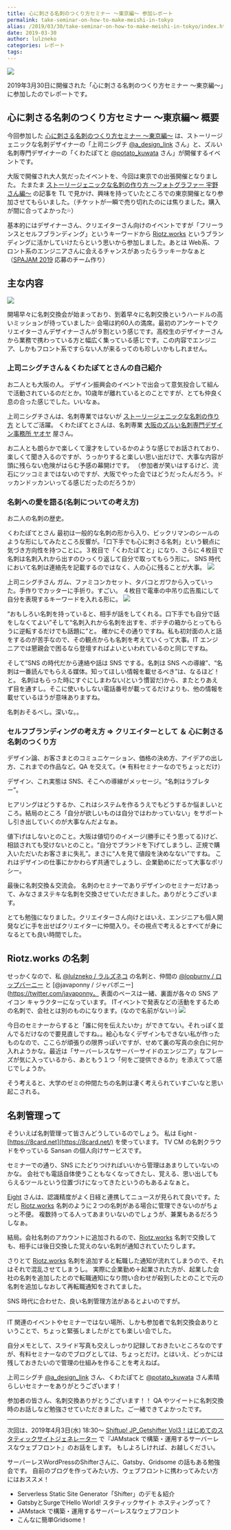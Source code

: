 ```yaml
---
title: 心に刺さる名刺のつくり方セミナー 〜東京編〜 参加レポート
permalink: take-seminar-on-how-to-make-meishi-in-tokyo
alias: /2019/03/30/take-seminar-on-how-to-make-meishi-in-tokyo/index.html
date: 2019-03-30
author: lulzneko
categories: レポート
tags:
---
```


![](/articles/assets/lulzneko/seminar/meishi/meishi.png)

2019年3月30日に開催された「心に刺さる名刺のつくり方セミナー 〜東京編〜」に参加したのでレポートです。


## 心に刺さる名刺のつくり方セミナー 〜東京編〜 概要
今回参加した [心に刺さる名刺のつくり方セミナー 〜東京編〜](https://meishi.peatix.com/) は、ストーリージェニックな名刺デザイナーの「上司ニシグチ [@a_design_link](https://twitter.com/a_design_link) さん」と、ズルい名刺専門デザイナーの「くわたぽてと [@potato_kuwata](https://twitter.com/potato_kuwata) さん」が開催するイベントです。

大阪で開催され大人気だったイベントを、今回は東京での出張開催となりました。
たまたま [ストーリージェニックな名刺の作り方 〜フォトグラファー 宇野さん編〜](https://note.mu/niguridesign/n/n677e2173c201) の記事を TL で見かけ、興味を持っていたところでの東京開催となり参加させてもらいました。（チケットが一瞬で売り切れたのには焦りました。購入が間に合ってよかった💦）

基本的にはデザイナーさん、クリエイターさん向けのイベントですが「フリーランスとセルフブランディング」というキーワードから [Riotz.works](https://riotz.works/) というブランディングに活かしていけたらという思いから参加しました。あとは Web系、フロント系のエンジニアさんに会えるチャンスがあったらラッキーかなぁと（[SPAJAM 2019](https://spajam.jp/) 応募のチーム作り）


## 主な内容
![](/articles/assets/lulzneko/seminar/meishi/01.jpg)

開場早々に名刺交換会が始まっており、到着早々に名刺交換というハードルの高いミッションが待っていました💦
会場は約60人の満席。最初のアンケートでクリエイターさんデザイナーさんが９割という感じです。高校生のデザイナーさんから業務で携わっている方と幅広く集っている感じです。この内容でエンジニア、しかもフロント系ですらない人が来るってのも珍しいかもしれません。


### 上司ニシグチさん＆くわたぽてとさんの自己紹介
お二人とも大阪の人。
デザイン振興会のイベントで出会って意気投合して組んで活動されているのだとか。10歳年が離れているとのことですが、とても仲良く息の合った感じでした。いいなぁ。

上司ニシグチさんは、名刺専業ではないが [ストーリージェニックな名刺の作り方](https://note.mu/niguridesign/m/m80774965c809) としてご活躍。
くわたぽてとさんは、名刺専業 [大阪のズルい名刺専門デザイン事務所 ヤオヤ](https://yaoya.biz/) 屋さん。

お二人とも朗らかで楽しくて漫才をしているかのような感じでお話されており、楽しくて聞き入るのですが、うっかりすると楽しい思い出だけで、大事な内容が頭に残らない危険がはらむ予感の幕開けです。
（参加者が笑いはするけど、流石にツッコミまではないのですが、大阪でやった会ではどうだったんだろう。ドッカンドッカンいってる感じだったのだろうか）


### 名刺への愛を語る(名刺についての考え方)
お二人の名刺の歴史。

くわたぽてとさん
最初は一般的な名刺の形から入り、ビックリマンのシールのような形にしてみたところ反響が。「口下手でも心に刺さる名刺」という観点に気づき方向性を持つことに。３枚目で「くわたぽてと」になり、さらに４枚目で名刺は名刺入れから出すのひっくり返して自分で取ってもらう形に。
SNS 時代において名刺は連絡先を記載するのではなく、人の心に残ることが大事。
![](/articles/assets/lulzneko/seminar/meishi/02.jpg)

上司ニシグチさん
ガム、ファミコンカセット、タバコとガワから入っていった。手作りでカッターに手折り。すごい。
４枚目で電車の中吊り広告風にして自分を表現するキーワードを入れる形に。
![](/articles/assets/lulzneko/seminar/meishi/03.jpg)

“おもしろい名刺を持っていると、相手が話をしてくれる。口下手でも自分で話をしなくてよい”そして“名刺入れから名刺を出すを、ポテチの箱からとってもらうに逆転するだけでも話題に”と。
確かにその通りですね。私も初対面の人と話をするのが苦手なので、その観点からも名刺を考えていくって大事。IT エンジニアでは懇親会で困るなら登壇すればよいといわれているのと同じですね。

そして“SNS の時代だから連絡や話は SNS でする。名刺は SNS への導線”、“名刺は一番読んでもらえる媒体。知ってほしい情報を載せるべき”は、なるほど！と。
名刺はもらった時にすぐにしまわない(という慣習だ)から、またとりあえず目を通すし。そこに使いもしない電話番号が載ってるだけよりも、他の情報を載せているほうが意味ありますね。

名刺おそるべし。深いな。。


### セルフブランディングの考え方 ⇒ クリエイターとして ＆ 心に刺さる名刺のつくり方
デザイン論、お客さまとのコミュニケーション、価格の決め方、アイデアの出し方、これまでの作品など。QA を交えて。（※ 有料セミナーなのでちょっとだけ）

デザイン、これ実態は SNS、そこへの導線がメッセージ。“名刺はラブレター”。

ヒアリングはどうするか、これはシステムを作るうえでもどうするか悩ましいところ。結局のところ「自分が欲しいものは自分ではわかっていない」をサポートし引き出していくのが大事なんだよなぁ。

値下げはしないとのこと。大阪は値切りのイメージ(勝手にそう思ってる)けど、相談されても受けないとのこと。“自分でブランドを下げてしまうし、正規で購入いただいたお客さまに失礼”。まさに“人を見て値段を決めなない”ですね。
これはデザインの仕事にかかわらず共通でしょうし、企業勤めにだって大事なポリシー。

最後に名刺交換＆交流会。
名刺のセミナーでありデザインのセミナーだけあって、みなさまステキな名刺を交換させていただきました。ありがとうございます。

とても勉強になりました。クリエイターさん向けとはいえ、エンジニアも個人開発などに手を出せばクリエイターに仲間入り。その視点で考えるとすべてが身になるとても良い時間でした。


## Riotz.works の名刺
せっかくなので、私 [@lulzneko / ラルズネコ](https://twitter.com/lulzneko) の名刺と、仲間の [@lopburny / ロップバーニー](https://twitter.com/lopburny) と [@javaponny / ジャバポニー](https://twitter.com/javaponny。
表面のベースは一緒、裏面が各々の SNS アイコン キャラクターになっています。
ITイベントで発表などの活動をするための名刺で、会社とは別のものになります。(なので名前がない💦)
![](/articles/assets/lulzneko/seminar/meishi/04.jpg)

今日のセミナーからすると「誰に何を伝えたいか」ができてない。それっぽく並んでるだけなので要見直しですね。。絵心もなくデザインもできない私が作ったものなので、ここらが頑張りの限界っぽいですが、せめて裏の写真の余白に何か入れようかな。最近は「サーバーレスなサーバーサイドのエンジニア」なフレーズが気に入っているから、あともう１つ「何をご提供できるか」を添えてって感じでしょうか。

そう考えると、大学のゼミの仲間たちの名刺は凄く考えられていすごいなと思い起こされる。


## 名刺管理って
そういえば名刺管理って皆さんどうしているのでしょう。
私は Eight - [https://8card.net](https://8card.net/) を使っています。
TV CM の名刺クラウドをやっている Sansan の個人向けサービスです。

セミナーでの通り、SNS にたどりつければいいから管理はあまりしていないのかな。
会社でも電話自体使うこともなくなってきたし、覚える、思い出してもらえるツールという位置づけになってきたというのもあるよなぁと。

[Eight](https://8card.net/) さんは、認識精度がよく日経と連携してニュースが見られて良いです。ただし [Riotz.works](https://riotz.works/) 名刺のように２つの名刺がある場合に管理できないのがちょっと不便。
複数持ってる人ってあまりいないのでしょうが、兼業もあるだろうしなぁ。

結局。会社名刺のアカウントに追加されるので、[Riotz.works](https://riotz.works/) 名刺で交換しても、相手には後日交換した覚えのない名刺が通知されていたりします。

さりとて [Riotz.works](https://riotz.works/) 名刺を追加すると転職した通知が流れてしまうので、それはそれで混乱させてしまうし。
実際に企業勤め＋起業された方が、起業した会社の名刺を追加したとので転職通知になり問い合わせが殺到したとのことで元の名刺を追加しなおして再転職通知をされてました。

SNS 時代に合わせた、良い名刺管理方法があるとよいのですが。


----

IT 関連のイベントやセミナーではない場所、しかも参加者で名刺交換会ありということで、ちょっと緊張しましたがとても楽しい会でした。

自分メモとして、スライド写真も交えしっかり記録しておきたいところなのですが、有料セミナーなのでブログとしては、ちょっとだけ。とはいえ、どっかには残しておきたいので管理の仕組みを作ることを考えねば。

上司ニシグチ [@a_design_link](https://twitter.com/a_design_link) さん、くわたぽてと [@potato_kuwata](https://twitter.com/potato_kuwata) さん素晴らしいセミナーをありがとうございます！

参加者の皆さん、名刺交換ありがとうございます！！
QA やツイートに名刺交換時のお話しなど勉強させていただきました。ご一緒できてよかったです。


----

次回は、2019年4月3日(水) 18:30～ [Shiftup! JP_Getshifter Vol3！はじめてのスタティックサイトジェネレーター](https://eventregist.com/e/xiza3ieCWYFc?lang=ja_JP) で『JAMstack で構築・運用するサーバーレスなウェブフロント』のお話をします。 もしよろしければ、お越しください。

サーバーレスWordPressのShifterさんに、Gatsby、Gridsome の話もある勉強会です。
自前のブログを作ってみたい方、ウェブフロントに携わってみたい方にはおススメ！
- Serverless Static Site Generator「Shifter」のデモ＆紹介
- GatsbyとSurgeでHello World! スタティックサイト ホスティングって？
- JAMstack で構築・運用するサーバーレスなウェブフロント
- こんなに簡単Gridsome！

